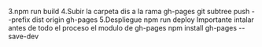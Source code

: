 3.npm run build 
4.Subir la carpeta dis a la rama gh-pages
git subtree push --prefix dist origin gh-pages 
5.Despliegue
npm run deploy
Importante intalar antes de todo el proceso el modulo de gh-pages
npm install gh-pages --save-dev